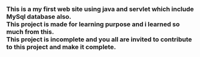 <h3>This is a my first web site using java and servlet which include MySql database also.<br>This project is made for learning purpose and i learned so much from this.<br> This project is incomplete and you all are invited to contribute to this project and make it complete.</h3>
